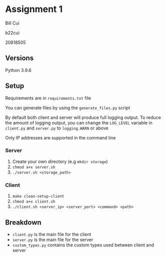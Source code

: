 # Assignment 1
Bill Cui

b22cui

20818505
## Versions
Python 3.9.6

## Setup
Requirements are in `requirements.txt` file

You can generate files by using the `generate_files.py` script

By default both client and server will produce full logging output.
To reduce the amount of logging output, you can change the `LOG_LEVEL` variable in `client.py` and `server.py` to `logging.WARN` or above

Only IP addresses are supported in the command line

### Server
1. Create your own directory (e.g `mkdir storage`)
2. `chmod a+x server.sh`
3. `./server.sh <storage_path>`


### Client
1. `make clean-setup-client`
2. `chmod a+x client.sh`
3. `./client.sh <server_ip> <server_port> <command> <path>`

## Breakdown
- `client.py` is the main file for the client
- `server.py` is the main file for the server
- `custom_types.py` contains the custom types used between client and server
